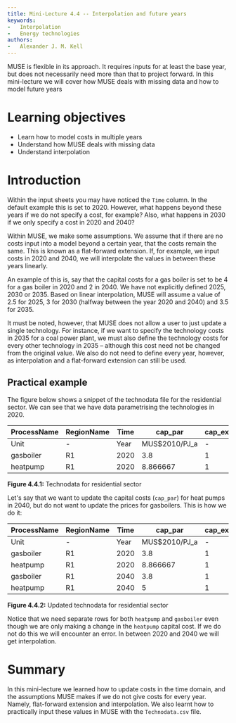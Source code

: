 ```yaml
---
title: Mini-Lecture 4.4 -- Interpolation and future years
keywords:
-   Interpolation
-   Energy technologies
authors:
-   Alexander J. M. Kell
---
```


MUSE is flexible in its approach. It requires inputs for at least the base year, but does not necessarily need more than that to project forward. In this mini-lecture we will cover how MUSE deals with missing data and how to model future years

# Learning objectives

- Learn how to model costs in multiple years
- Understand how MUSE deals with missing data
- Understand interpolation

# Introduction

Within the input sheets you may have noticed the `Time` column. In the default example this is set to 2020. However, what happens beyond these years if we do not specify a cost, for example? Also, what happens in 2030 if we only specify a cost in 2020 and 2040?

Within MUSE, we make some assumptions. We assume that if there are no costs input into a model beyond a certain year, that the costs remain the same. This is known as a flat-forward extension. If, for example, we input costs in 2020 and 2040, we will interpolate the values in between these years linearly.

An example of this is, say that the capital costs for a gas boiler is set to be 4 for a gas boiler in 2020 and 2 in 2040. We have not explicitly defined 2025, 2030 or 2035. Based on linear interpolation, MUSE will assume a value of 2.5 for 2025, 3 for 2030 (halfway between the year 2020 and 2040) and 3.5 for 2035.

It must be noted, however, that MUSE does not allow a user to just update a single technology. For instance, if we want to specify the technology costs in 2035 for a coal power plant, we must also define the technology costs for every other technology in 2035 – although this cost need not be changed from the original value. We also do not need to define every year, however, as interpolation and a flat-forward extension can still be used.

## Practical example

The figure below shows a snippet of the technodata file for the residential sector. We can see that we have data parametrising the technologies in 2020.

|ProcessName|RegionName|Time|cap_par|cap_exp|…|
|-|-|-|-|-|-|
|Unit|-|Year|MUS$2010/PJ_a|-|…|
|gasboiler|R1|2020|3.8|1|…|
|heatpump|R1|2020|8.866667|1|…|

**Figure 4.4.1:** Technodata for residential sector

Let's say that we want to update the capital costs (`cap_par`) for heat pumps in 2040, but do not want to update the prices for gasboilers. This is how we do it:

|ProcessName|RegionName|Time|cap_par|cap_exp|…|
|-|-|-|-|-|-|
|Unit|-|Year|MUS$2010/PJ_a|-|…|
|gasboiler|R1|2020|3.8|1|…|
|heatpump|R1|2020|8.866667|1|…|
|gasboiler|R1|2040|3.8|1|…|
|heatpump|R1|2040|5|1|…|

**Figure 4.4.2:** Updated technodata for residential sector

Notice that we need separate rows for both `heatpump` and `gasboiler` even though we are only making a change in the `heatpump` capital cost. If we do not do this we will encounter an error. In between 2020 and 2040 we will get interpolation.

# Summary

In this mini-lecture we learned how to update costs in the time domain, and the assumptions MUSE makes if we do not give costs for every year. Namely, flat-forward extension and interpolation. We also learnt how to practically input these values in MUSE with the `Technodata.csv` file.
